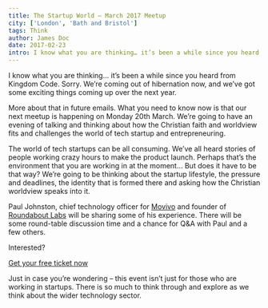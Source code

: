```yaml
---
title: The Startup World – March 2017 Meetup
city: ['London', 'Bath and Bristol']
tags: Think
author: James Doc
date: 2017-02-23
intro: I know what you are thinking… it’s been a while since you heard from Kingdom Code. Sorry. We’re coming out of hibernation now, and we’ve got some exciting things coming up over the next year.
---
```


I know what you are thinking… it’s been a while since you heard from Kingdom Code. Sorry. We’re coming out of hibernation now, and we’ve got some exciting things coming up over the next year.

More about that in future emails. What you need to know now is that our next meetup is happening on Monday 20th March. We’re going to have an evening of talking and thinking about how the Christian faith and worldview fits and challenges the world of tech startup and entrepreneuring.

The world of tech startups can be all consuming. We’ve all heard stories of people working crazy hours to make the product launch. Perhaps that’s the environment that you are working in at the moment… But does it have to be that way? We’re going to be thinking about the startup lifestyle, the pressure and deadlines, the identity that is formed there and asking how the Christian worldview speaks into it.

Paul Johnston, chief technology officer for [Movivo](http://www.movivo.com/) and founder of [Roundabout Labs](http://roundaboutlabs.com/) will be sharing some of his experience. There will be some round-table discussion time and a chance for Q&A with Paul and a few others.

Interested?

[Get your free ticket now](https://www.eventbrite.co.uk/e/kingdom-code-the-startup-world-tickets-32203479474)

Just in case you’re wondering – this event isn’t just for those who are working in startups. There is so much to think through and explore as we think about the wider technology sector.
